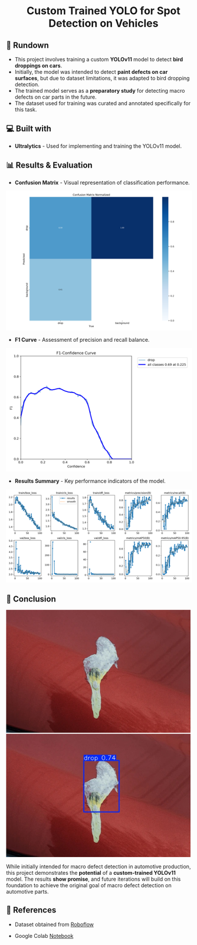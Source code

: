 
<div align ="center" id="toc">
  <ul style="list-style: none">
    <summary>
      <h1 align="center" id="title">Custom Trained YOLO for Spot Detection on Vehicles</h1>
    </summary>
  </ul>
</div>



  
  
<h2>🧐 Rundown</h2>

*   This project involves training a custom <strong>YOLOv11</strong> model to detect <strong>bird droppings on cars</strong>.
*   Initially, the model was intended to detect <strong>paint defects on car surfaces</strong>, but due to dataset limitations, it was adapted to bird dropping detection.
*   The trained model serves as a <strong>preparatory study</strong> for detecting macro defects on car parts in the future.
*   The dataset used for training was curated and annotated specifically for this task.

   
<h2>💻 Built with</h2>

*   <strong>Ultralytics</strong> - Used for implementing and training the YOLOv11 model.


<h2>📊 Results & Evaluation</h2>

*   <strong>Confusion Matrix</strong> - Visual representation of classification performance.

![Confusion Matrix](https://github.com/tunahanf/train-yolov11-for-spot-detection/blob/main/confusion_matrix_normalized.png)

*   <strong>F1 Curve</strong> - Assessment of precision and recall balance.

![F1 Curve](https://github.com/tunahanf/train-yolov11-for-spot-detection/blob/main/F1_curve.png)

*   <strong>Results Summary</strong> - Key performance indicators of the model.

![Results Summary](https://github.com/tunahanf/train-yolov11-for-spot-detection/blob/main/results.png)


<h2>🎯 Conclusion</h2>

<img src="https://github.com/tunahanf/train-yolov11-for-spot-detection/blob/main/img/drop.png" width="500"/> <img src="https://github.com/tunahanf/train-yolov11-for-spot-detection/blob/main/runs/detect/predict/drop.jpg" width="500"/> 


While initially intended for macro defect detection in automotive production, this project demonstrates the <strong>potential</strong> of a <strong>custom-trained YOLOv11</strong> model. The results <strong>show promise</strong>, and future iterations will build on this foundation to achieve the original goal of macro defect detection on automotive parts.


<h2>🔗 References</h2>

*   Dataset obtained from [Roboflow](https://universe.roboflow.com/lee-tae-hun/bird-drop-b69yy/dataset/2)

*   Google Colab [Notebook](https://colab.research.google.com/drive/1tUvNciyyuDpfdXYKTdlUex5viAmOu0fl?usp=sharing)


